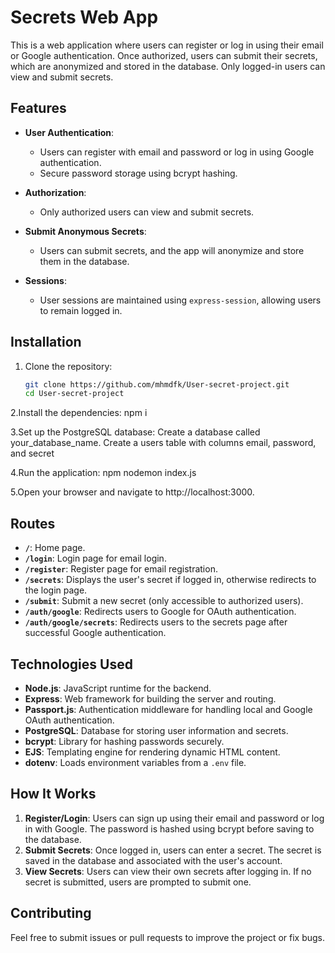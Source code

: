 # Secrets Web App

This is a web application where users can register or log in using their email or Google authentication. Once authorized, users can submit their secrets, which are anonymized and stored in the database. Only logged-in users can view and submit secrets.

## Features

- **User Authentication**:
  - Users can register with email and password or log in using Google authentication.
  - Secure password storage using bcrypt hashing.
  
- **Authorization**:
  - Only authorized users can view and submit secrets.
  
- **Submit Anonymous Secrets**:
  - Users can submit secrets, and the app will anonymize and store them in the database.
  
- **Sessions**:
  - User sessions are maintained using `express-session`, allowing users to remain logged in.

## Installation

1. Clone the repository:

   ```bash
   git clone https://github.com/mhmdfk/User-secret-project.git
   cd User-secret-project
   
2.Install the dependencies:
   npm i

3.Set up the PostgreSQL database:
  Create a database called your_database_name.
  Create a users table with columns email, password, and secret

4.Run the application:
  npm nodemon index.js

5.Open your browser and navigate to http://localhost:3000.

## Routes

- **`/`**: Home page.
- **`/login`**: Login page for email login.
- **`/register`**: Register page for email registration.
- **`/secrets`**: Displays the user's secret if logged in, otherwise redirects to the login page.
- **`/submit`**: Submit a new secret (only accessible to authorized users).
- **`/auth/google`**: Redirects users to Google for OAuth authentication.
- **`/auth/google/secrets`**: Redirects users to the secrets page after successful Google authentication.

## Technologies Used

- **Node.js**: JavaScript runtime for the backend.
- **Express**: Web framework for building the server and routing.
- **Passport.js**: Authentication middleware for handling local and Google OAuth authentication.
- **PostgreSQL**: Database for storing user information and secrets.
- **bcrypt**: Library for hashing passwords securely.
- **EJS**: Templating engine for rendering dynamic HTML content.
- **dotenv**: Loads environment variables from a `.env` file.

## How It Works

1. **Register/Login**: Users can sign up using their email and password or log in with Google. The password is hashed using bcrypt before saving to the database.
2. **Submit Secrets**: Once logged in, users can enter a secret. The secret is saved in the database and associated with the user's account.
3. **View Secrets**: Users can view their own secrets after logging in. If no secret is submitted, users are prompted to submit one.

## Contributing

Feel free to submit issues or pull requests to improve the project or fix bugs.

